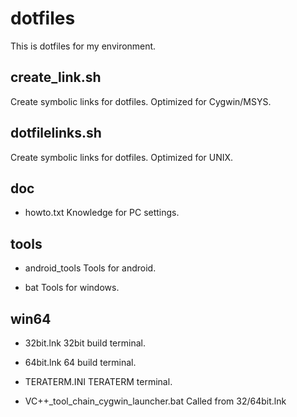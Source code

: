 dotfiles
====

This is dotfiles for my environment.

create_link.sh
----
Create symbolic links for dotfiles.
Optimized for Cygwin/MSYS.

dotfilelinks.sh
----
Create symbolic links for dotfiles.
Optimized for UNIX.

doc
----
* howto.txt
Knowledge for PC settings.

tools
----
* android_tools
Tools for android.

* bat
Tools for windows.

win64
----
* 32bit.lnk
32bit build terminal.

* 64bit.lnk
64 build terminal.

* TERATERM.INI
TERATERM terminal.

* VC++_tool_chain_cygwin_launcher.bat
Called from 32/64bit.lnk

